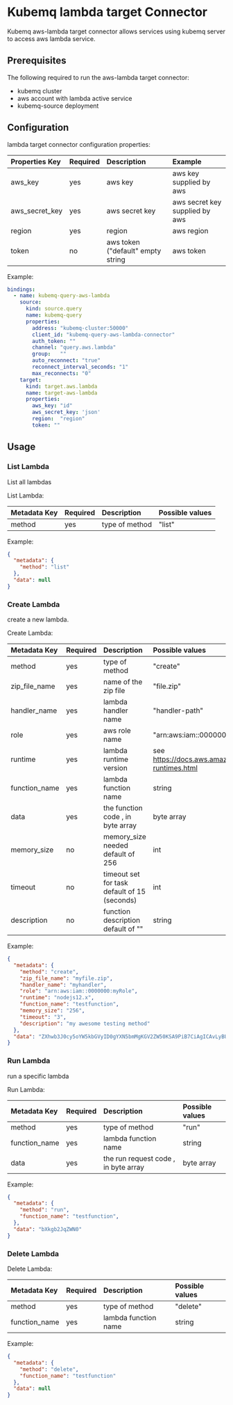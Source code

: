 # Kubemq lambda target Connector

Kubemq aws-lambda target connector allows services using kubemq server to access aws lambda service.

## Prerequisites
The following required to run the aws-lambda target connector:

- kubemq cluster
- aws account with lambda active service
- kubemq-source deployment

## Configuration

lambda target connector configuration properties:

| Properties Key | Required | Description                                | Example                     |
|:---------------|:---------|:-------------------------------------------|:----------------------------|
| aws_key        | yes      | aws key                                    | aws key supplied by aws         |
| aws_secret_key | yes      | aws secret key                             | aws secret key supplied by aws  |
| region         | yes      | region                                     | aws region                      |
| token          | no       | aws token ("default" empty string          | aws token                       |


Example:

```yaml
bindings:
  - name: kubemq-query-aws-lambda
    source:
      kind: source.query
      name: kubemq-query
      properties:
        address: "kubemq-cluster:50000"
        client_id: "kubemq-query-aws-lambda-connector"
        auth_token: ""
        channel: "query.aws.lambda"
        group:   ""
        auto_reconnect: "true"
        reconnect_interval_seconds: "1"
        max_reconnects: "0"
    target:
      kind: target.aws.lambda
      name: target-aws-lambda
      properties:
        aws_key: "id"
        aws_secret_key: 'json'
        region:  "region"
        token: ""
```

## Usage

### List Lambda

List all lambdas

List Lambda:

| Metadata Key      | Required | Description                             | Possible values                            |
|:------------------|:---------|:----------------------------------------|:-------------------------------------------|
| method            | yes      | type of method                          | "list"                     |



Example:

```json
{
  "metadata": {
    "method": "list"
  },
  "data": null
}
```

### Create Lambda

create a new lambda.

Create Lambda:

| Metadata Key      | Required | Description                                     | Possible values                            |
|:------------------|:---------|:------------------------------------------------|:-------------------------------------------|
| method            | yes      | type of method                                  | "create"                     |
| zip_file_name     | yes      | name of the zip file                            | "file.zip"                     |
| handler_name      | yes      | lambda handler name                             | "handler-path"                     |
| role              | yes      | aws role name                                   | "arn:aws:iam::0000000:myRole"                     |
| runtime           | yes      | lambda runtime version                          | see https://docs.aws.amazon.com/lambda/latest/dg/lambda-runtimes.html|
| function_name     | yes      | lambda function name                            | string                |
| data              | yes      | the function code , in byte array               | byte array            |
| memory_size       | no       | memory_size needed default of 256               | int                   |
| timeout           | no       | timeout set for task default of 15 (seconds)    | int                   |
| description       | no       | function description default of ""              | string                |



Example:

```json
{
  "metadata": {
    "method": "create",
    "zip_file_name": "myfile.zip",
    "handler_name": "myhandler",
    "role": "arn:aws:iam::0000000:myRole",
    "runtime": "nodejs12.x",
    "function_name": "testfunction",
    "memory_size": "256",
    "timeout": "3",
    "description": "my awesome testing method"
  },
  "data": "ZXhwb3J0cy5oYW5kbGVyID0gYXN5bmMgKGV2ZW50KSA9PiB7CiAgICAvLyBUT0RPIGltcGxlbWVudAogICAgY29uc3QgcmVzcG9uc2UgPSB7CiAgICAgICAgc3RhdHVzQ29kZTogMjAwLAogICAgICAgIGJvZHk6IEpTT04uc3RyaW5naWZ5KCdIZWxsbyBmcm9tIExhbWJkYSEnKSwKICAgIH07CiAgICByZXR1cm4gcmVzcG9uc2U7Cn07Cg=="
}
```

### Run Lambda

run a specific lambda

Run Lambda:

| Metadata Key      | Required | Description                                     | Possible values                            |
|:------------------|:---------|:------------------------------------------------|:-------------------------------------------|
| method            | yes      | type of method                                  | "run"                     |
| function_name     | yes      | lambda function name                            | string                |
| data              | yes      | the run request code , in byte array            | byte array            |



Example:

```json
{
  "metadata": {
    "method": "run",
    "function_name": "testfunction",
  },
  "data": "bXkgb2JqZWN0"
}
```

### Delete Lambda

Delete Lambda:

| Metadata Key      | Required | Description                                     | Possible values                            |
|:------------------|:---------|:------------------------------------------------|:-------------------------------------------|
| method            | yes      | type of method                                  | "delete"                     |
| function_name     | yes      | lambda function name                            | string                |



Example:

```json
{
  "metadata": {
    "method": "delete",
    "function_name": "testfunction"
  },
  "data": null
}
```

